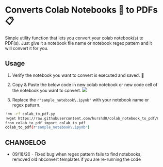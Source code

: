 # Converts Colab Notebooks 📙 to PDFs 📋

Simple utility function that lets you convert your colab notebook(s) to PDF(s). Just give it a notebook file name or notebook regex pattern and it will convert it for you.

## Usage

1. Verify the notebook you want to convert is executed and saved. 🔁
2. Copy & Paste the below code in new colab notebook or new code cell of the notebook you want to convert.
![](https://i.imgur.com/PoqHfkG.png)

3. Replace the `r"sample_notebook\.ipynb"` with your notebook name or regex pattern.  
```bash
!rm -rf colab_to_pdf.py
!wget https://raw.githubusercontent.com/hurshd0/colab_notebook_to_pdf/master/colab_to_pdf.py
from colab_to_pdf import colab_to_pdf
colab_to_pdf(r"sample_notebook\.ipynb")
```
## CHANGELOG

- 09/18/20 - Fixed bug when regex pattern fails to find notebooks, removed old nbconvert templates if you are re-running the code
